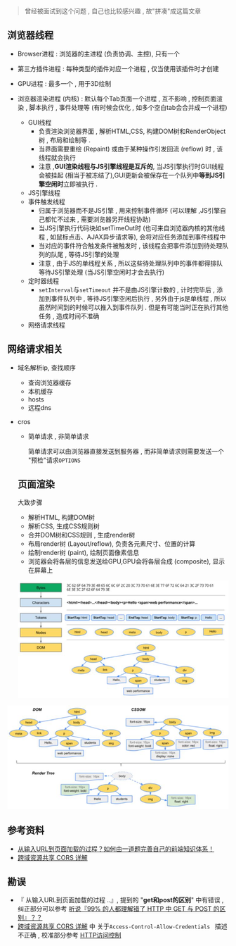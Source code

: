 > 曾经被面试到这个问题 , 自己也比较感兴趣 , 故"拼凑"成这篇文章

## 浏览器线程

- Browser进程 : 浏览器的主进程 (负责协调、主控), 只有一个

- 第三方插件进程 : 每种类型的插件对应一个进程 , 仅当使用该插件时才创建

- GPU进程 : 最多一个 , 用于3D绘制

- 浏览器渲染进程 (内核) : 默认每个Tab页面一个进程 , 互不影响 , 控制页面渲染 , 脚本执行 , 事件处理等 (有时候会优化 , 如多个空白tab会合并成一个进程)

  - GUI线程
    - 负责渲染浏览器界面 , 解析HTML,CSS, 构建DOM树和RenderObject树 , 布局和绘制等 .
    - 当界面需要重绘 (Repaint) 或由于某种操作引发回流 (reflow) 时 , 该线程就会执行
    - 注意 ,**GUI渲染线程与JS引擎线程是互斥的**, 当JS引擎执行时GUI线程会被挂起 (相当于被冻结了),GUI更新会被保存在一个队列中**等到JS引擎空闲时**立即被执行 .
  - JS引擎线程
  - 事件触发线程
    - 归属于浏览器而不是JS引擎 , 用来控制事件循环 (可以理解 ,JS引擎自己都忙不过来 , 需要浏览器另开线程协助)
    - 当JS引擎执行代码块如setTimeOut时 (也可来自浏览器内核的其他线程 , 如鼠标点击、AJAX异步请求等), 会将对应任务添加到事件线程中
    - 当对应的事件符合触发条件被触发时 , 该线程会把事件添加到待处理队列的队尾 , 等待JS引擎的处理
    - 注意 , 由于JS的单线程关系 , 所以这些待处理队列中的事件都得排队等待JS引擎处理 (当JS引擎空闲时才会去执行)
  - 定时器线程
    - `setInterval`与`setTimeout`  并不是由JS引擎计数的 , 计时完毕后 , 添加到事件队列中 , 等待JS引擎空闲后执行 , 另外由于js是单线程 , 所以虽然时间到的时候可以推入到事件队列 . 但是有可能当时正在执行其他任务 , 造成时间不准确
  - 网络请求线程

## 网络请求相关

* 域名解析ip, 查找顺序

  * 查询浏览器缓存
  * 本机缓存
  * hosts
  * 远程dns

* cros

  * 简单请求 , 非简单请求

    简单请求可以由浏览器直接发送到服务器 , 而非简单请求则需要发送一个 "预检"请求`OPTIONS` 

  ## 页面渲染

  大致步骤

  * 解析HTML, 构建DOM树
  * 解析CSS, 生成CSS规则树
  * 合并DOM树和CSS规则 , 生成render树
  * 布局render树 (Layout/reflow), 负责各元素尺寸、位置的计算
  * 绘制render树 (paint), 绘制页面像素信息
  * 浏览器会将各层的信息发送给GPU,GPU会将各层合成 (composite), 显示在屏幕上

  ![对比](../pic/dom-parse.jpg)


![对比](../pic/paint-html.jpg)

## 参考资料

* [从输入URL到页面加载的过程？如何由一道题完善自己的前端知识体系！](https://zhuanlan.zhihu.com/p/34453198)
* [跨域资源共享 CORS 详解](http://www.ruanyifeng.com/blog/2016/04/cors.html)

## 勘误

* 『 从输入URL到页面加载的过程 ..』, 提到的 "**get和post的区别**" 中有错误 , 纠正部分可以参考 [听说『99% 的人都理解错了 HTTP 中 GET 与 POST 的区别』？？](https://zhuanlan.zhihu.com/p/25028045)
* [跨域资源共享 CORS 详解](http://www.ruanyifeng.com/blog/2016/04/cors.html) 中 关于`Access-Control-Allow-Credentials ` 描述不正确 , 校准部分参考 [HTTP访问控制](https://developer.mozilla.org/zh-CN/docs/Web/HTTP/Access_control_CORS)
